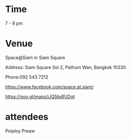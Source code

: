 # Time
7 - 9 pm

# Venue
Space@Siam in Siam Square

Address: Siam Square Soi 2, Pathum Wan, Bangkok 10330

Phone:092 543 7212

https://www.facebook.com/space.at.siam/

https://goo.gl/maps/iJQ5bdPJDqt

# attendees

Poiploy
Preaw

